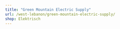 ```yaml
---
title: "Green Mountain Electric Supply"
url: /west-lebanon/green-mountain-electric-supply/
shop: Elektrisch
---
```

